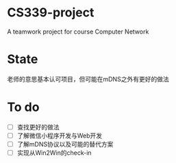 # CS339-project
A teamwork project for course Computer Network
# State
老师的意思基本认可项目，但可能在mDNS之外有更好的做法
# To do
- [ ] 查找更好的做法
- [ ] 了解微信小程序开发与Web开发
- [ ] 了解mDNS协议以及可能的替代方案
- [ ] 实现从Win2Win的check-in
